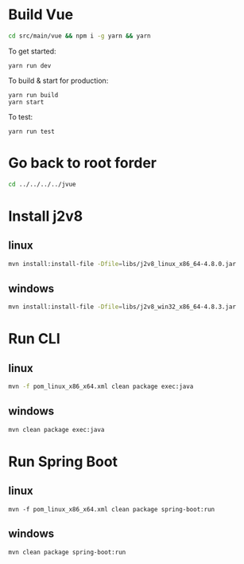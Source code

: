 # Build Vue

```bash
cd src/main/vue && npm i -g yarn && yarn
```

 To get started:

    yarn run dev

  To build & start for production:

    yarn run build
    yarn start

  To test:

    yarn run test

# Go back to root forder

```bash
cd ../../../../jvue
```

# Install j2v8

## linux
```bash
mvn install:install-file -Dfile=libs/j2v8_linux_x86_64-4.8.0.jar
```
## windows
```bash
mvn install:install-file -Dfile=libs/j2v8_win32_x86_64-4.8.3.jar
```

# Run CLI

## linux
```bash
mvn -f pom_linux_x86_x64.xml clean package exec:java
```
## windows
```bash
mvn clean package exec:java
```

# Run Spring Boot

## linux
```bsah
mvn -f pom_linux_x86_x64.xml clean package spring-boot:run
```
## windows
```bsah
mvn clean package spring-boot:run
```